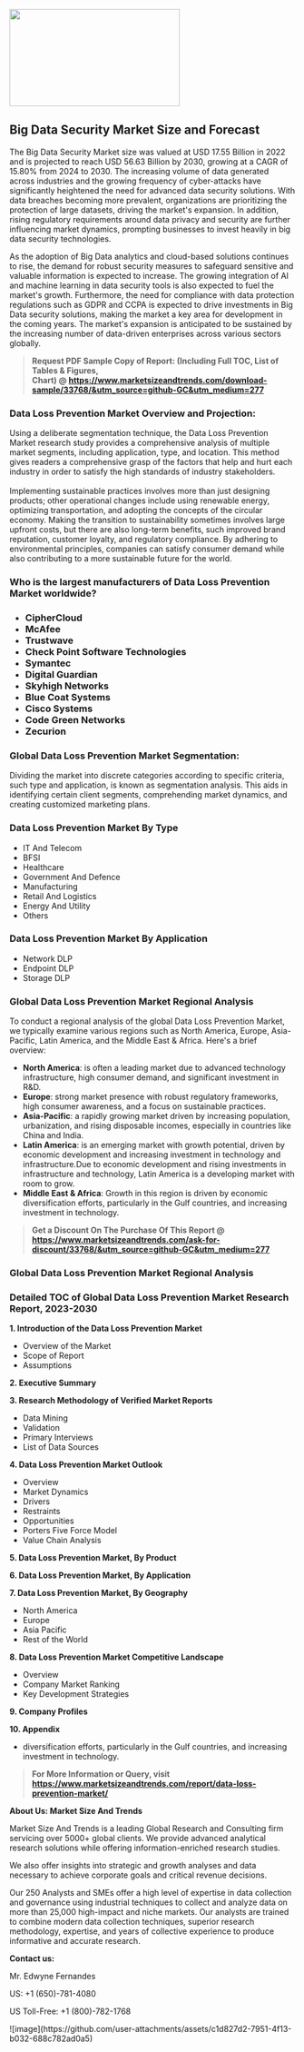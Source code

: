 <p><img class="alignnone size-medium wp-image-20088" src="https://ffe5etoiles.com/wp-content/uploads/2024/12/MST1-300x171.png" alt="" width="300" height="171" /></p><h2>Big Data Security Market Size and Forecast</h2><p>The Big Data Security Market size was valued at USD 17.55 Billion in 2022 and is projected to reach USD 56.63 Billion by 2030, growing at a CAGR of 15.80% from 2024 to 2030. The increasing volume of data generated across industries and the growing frequency of cyber-attacks have significantly heightened the need for advanced data security solutions. With data breaches becoming more prevalent, organizations are prioritizing the protection of large datasets, driving the market's expansion. In addition, rising regulatory requirements around data privacy and security are further influencing market dynamics, prompting businesses to invest heavily in big data security technologies.</p><p>As the adoption of Big Data analytics and cloud-based solutions continues to rise, the demand for robust security measures to safeguard sensitive and valuable information is expected to increase. The growing integration of AI and machine learning in data security tools is also expected to fuel the market's growth. Furthermore, the need for compliance with data protection regulations such as GDPR and CCPA is expected to drive investments in Big Data security solutions, making the market a key area for development in the coming years. The market's expansion is anticipated to be sustained by the increasing number of data-driven enterprises across various sectors globally.</p></p><blockquote id="" class=""><strong>Request PDF Sample Copy of Report: (Including Full TOC, List of Tables &amp; Figures, Chart)&nbsp;@&nbsp;<strong><a href="https://www.marketsizeandtrends.com/download-sample/33768/&utm_source=github-GC&utm_medium=277" target="_blank">https://www.marketsizeandtrends.com/download-sample/33768/&utm_source=github-GC&utm_medium=277</a></strong></strong></blockquote><h3 id="" class="">Data Loss Prevention Market&nbsp;Overview and Projection:</h3><p id="" class="">Using a deliberate segmentation technique, the Data Loss Prevention Market research study provides a comprehensive analysis of multiple market segments, including application, type, and location. This method gives readers a comprehensive grasp of the factors that help and hurt each industry in order to satisfy the high standards of industry stakeholders. <br /> <br />Implementing sustainable practices involves more than just designing products; other operational changes include using renewable energy, optimizing transportation, and adopting the concepts of the circular economy. Making the transition to sustainability sometimes involves large upfront costs, but there are also long-term benefits, such improved brand reputation, customer loyalty, and regulatory compliance. By adhering to environmental principles, companies can satisfy consumer demand while also contributing to a more sustainable future for the world.</p><h3 id="" class="">Who is the largest manufacturers of&nbsp;Data Loss Prevention Market worldwide?</h3><h3 class=""><p><ul><li>CipherCloud </li><li> McAfee </li><li> Trustwave </li><li> Check Point Software Technologies </li><li> Symantec </li><li> Digital Guardian </li><li> Skyhigh Networks </li><li> Blue Coat Systems </li><li> Cisco Systems </li><li> Code Green Networks </li><li> Zecurion</li></ul></p></h3><h3 id="" class="">Global&nbsp;Data Loss Prevention Market Segmentation:</h3><p id="" class="">Dividing the market into discrete categories according to specific criteria, such type and application, is known as segmentation analysis. This aids in identifying certain client segments, comprehending market dynamics, and creating customized marketing plans.</p><h3 id="" class="">Data Loss Prevention Market&nbsp;By Type</h3><p><p><ul><li>IT And Telecom </li><li> BFSI </li><li> Healthcare </li><li> Government And Defence </li><li> Manufacturing </li><li> Retail And Logistics </li><li> Energy And Utility </li><li> Others</p></li></ul></p></p><h3 id="" class="">Data Loss Prevention Market&nbsp;By Application</h3><p class=""><p><ul><li>Network DLP </li><li> Endpoint DLP </li><li> Storage DLP</li></ul></p></p><h3 id="" class="">Global Data Loss Prevention Market Regional Analysis</h3><p id="" class="">To conduct a regional analysis of the global Data Loss Prevention Market, we typically examine various regions such as North America, Europe, Asia-Pacific, Latin America, and the Middle East &amp; Africa. Here's a brief overview:</p><ul><li><strong>North America</strong>: is often a leading market due to advanced technology infrastructure, high consumer demand, and significant investment in R&amp;D.</li><li><strong>Europe</strong>: strong market presence with robust regulatory frameworks, high consumer awareness, and a focus on sustainable practices.</li><li><strong>Asia-Pacific</strong>: a rapidly growing market driven by increasing population, urbanization, and rising disposable incomes, especially in countries like China and India.</li><li><strong>Latin America</strong>: is an emerging market with growth potential, driven by economic development and increasing investment in technology and infrastructure.Due to economic development and rising investments in infrastructure and technology, Latin America is a developing market with room to grow.</li><li><strong>Middle East &amp; Africa</strong>: Growth in this region is driven by economic diversification efforts, particularly in the Gulf countries, and increasing investment in technology.</li></ul><blockquote id="" class=""><strong>Get a Discount On The Purchase Of This Report @ <strong><a href="https://www.marketsizeandtrends.com/ask-for-discount/33768/&utm_source=github-GC&utm_medium=277" target="_blank">https://www.marketsizeandtrends.com/ask-for-discount/33768/&utm_source=github-GC&utm_medium=277</a></strong></strong></blockquote><h3 id="" class="">Global Data Loss Prevention Market Regional Analysis</h3><h3 id="" class="">Detailed TOC of Global Data Loss Prevention Market Research Report, 2023-2030</h3><p id="" class=""><strong>1. Introduction of the Data Loss Prevention Market</strong></p><ul><li>Overview of the Market</li><li>Scope of Report</li><li>Assumptions</li></ul><p id="" class=""><strong>2. Executive Summary</strong></p><p id="" class=""><strong>3. Research Methodology of Verified Market Reports</strong></p><ul><li>Data Mining</li><li>Validation</li><li>Primary Interviews</li><li>List of Data Sources</li></ul><p id="" class=""><strong>4. Data Loss Prevention Market Outlook</strong></p><ul><li>Overview</li><li>Market Dynamics</li><li>Drivers</li><li>Restraints</li><li>Opportunities</li><li>Porters Five Force Model</li><li>Value Chain Analysis</li></ul><p id="" class=""><strong>5. Data Loss Prevention Market, By Product</strong></p><p id="" class=""><strong>6. Data Loss Prevention Market, By Application</strong></p><p id="" class=""><strong>7. Data Loss Prevention Market, By Geography</strong></p><ul><li>North America</li><li>Europe</li><li>Asia Pacific</li><li>Rest of the World</li></ul><p id="" class=""><strong>8. Data Loss Prevention Market Competitive Landscape</strong></p><ul><li>Overview</li><li>Company Market Ranking</li><li>Key Development Strategies</li></ul><p id="" class=""><strong>9. Company Profiles</strong></p><p id="" class=""><strong>10. Appendix</strong></p><ul><li>diversification efforts, particularly in the Gulf countries, and increasing investment in technology.</li></ul><blockquote id="" class=""><strong>For More Information or Query, visit <strong><strong><a href="https://www.marketsizeandtrends.com/report/data-loss-prevention-market/" target="_blank">https://www.marketsizeandtrends.com/report/data-loss-prevention-market/</a></strong></strong></strong></blockquote><p id="" class=""><strong>About Us: Market Size And Trends</strong></p><p id="" class="">Market Size And Trends is a leading Global Research and Consulting firm servicing over 5000+ global clients. We provide advanced analytical research solutions while offering information-enriched research studies.</p><p id="" class="">We also offer insights into strategic and growth analyses and data necessary to achieve corporate goals and critical revenue decisions.</p><p id="" class="">Our 250 Analysts and SMEs offer a high level of expertise in data collection and governance using industrial techniques to collect and analyze data on more than 25,000 high-impact and niche markets. Our analysts are trained to combine modern data collection techniques, superior research methodology, expertise, and years of collective experience to produce informative and accurate research.</p><p id="" class=""><strong>Contact us:</strong></p><p id="" class="">Mr. Edwyne Fernandes</p><p id="" class="">US: +1 (650)-781-4080</p><p id="" class="">US Toll-Free: +1 (800)-782-1768</p>
![image](https://github.com/user-attachments/assets/c1d827d2-7951-4f13-b032-688c782ad0a5)
